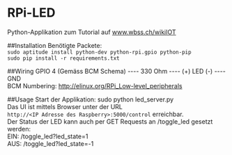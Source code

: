 RPi-LED
=======

Python-Applikation zum Tutorial auf www.wbss.ch/wikiIOT

##Installation
Benötigte Packete:  
```sudo aptitude install python-dev python-rpi.gpio python-pip```  
```sudo pip install -r requirements.txt```  

##Wiring
GPIO 4 (Gemäss BCM Schema) ---- 330 Ohm ---- (+) LED (-) ---- GND  
BCM Numbering: http://elinux.org/RPi_Low-level_peripherals

##Usage
Start der Applikation: sudo python led_server.py  
Das UI ist mittels Browser unter der URL  
```http://<IP Adresse des Raspberry>:5000/control``` erreichbar.  
Der Status der LED kann auch per GET Requests an /toggle_led gesetzt werden:  
EIN: /toggle_led?led_state=1  
AUS: /toggle_led?led_state=-1  

